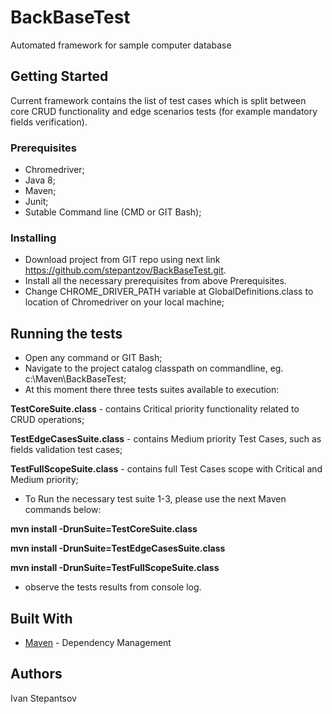# BackBaseTest
Automated framework for sample computer database

## Getting Started
Current framework contains the list of test cases which is split between core CRUD functionality and edge scenarios tests (for example mandatory fields verification).

### Prerequisites
- Chromedriver;
- Java 8; 
- Maven;
- Junit;
- Sutable Command line (CMD or GIT Bash);

### Installing
- Download project from GIT repo using next link https://github.com/stepantzov/BackBaseTest.git.
- Install all the necessary prerequisites from above Prerequisites. 
- Change CHROME_DRIVER_PATH variable at GlobalDefinitions.class to location of Chromedriver on your local machine;

## Running the tests 
- Open any command or GIT Bash;
- Navigate to the project catalog classpath on commandline, eg. c:\Maven\BackBaseTest;
- At this moment there three tests suites available to execution:

**TestCoreSuite.class** - contains Critical priority functionality related to CRUD operations;

**TestEdgeCasesSuite.class** - contains Medium priority Test Cases, such as fields validation test cases;

**TestFullScopeSuite.class** - contains full Test Cases scope with Critical and Medium priority;




- To Run the necessary test suite 1-3, please use the next Maven commands below:

**mvn install -DrunSuite=TestCoreSuite.class**

**mvn install -DrunSuite=TestEdgeCasesSuite.class**

**mvn install -DrunSuite=TestFullScopeSuite.class**


- observe the tests results from console log.

## Built With
* [Maven](https://maven.apache.org/) - Dependency Management


## Authors
Ivan Stepantsov
